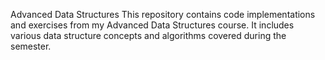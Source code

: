 Advanced Data Structures
This repository contains code implementations and exercises from my Advanced Data Structures course. It includes various data structure concepts and algorithms covered during the semester.

